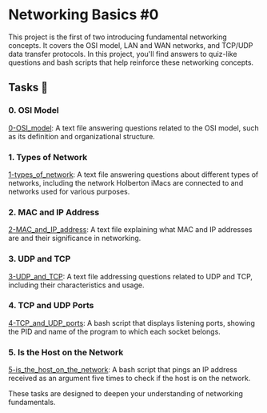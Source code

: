 # Networking Basics #0

This project is the first of two introducing fundamental networking concepts. It covers the OSI model, LAN and WAN networks, and TCP/UDP data transfer protocols. In this project, you'll find answers to quiz-like questions and bash scripts that help reinforce these networking concepts.

## Tasks 📃

### 0. OSI Model

[0-OSI_model](0-OSI_model): A text file answering questions related to the OSI model, such as its definition and organizational structure.

### 1. Types of Network

[1-types_of_network](1-types_of_network): A text file answering questions about different types of networks, including the network Holberton iMacs are connected to and networks used for various purposes.

### 2. MAC and IP Address

[2-MAC_and_IP_address](2-MAC_and_IP_address): A text file explaining what MAC and IP addresses are and their significance in networking.

### 3. UDP and TCP

[3-UDP_and_TCP](3-UDP_and_TCP): A text file addressing questions related to UDP and TCP, including their characteristics and usage.

### 4. TCP and UDP Ports

[4-TCP_and_UDP_ports](4-TCP_and_UDP_ports): A bash script that displays listening ports, showing the PID and name of the program to which each socket belongs.

### 5. Is the Host on the Network

[5-is_the_host_on_the_network](5-is_the_host_on_the_network): A bash script that pings an IP address received as an argument five times to check if the host is on the network.

These tasks are designed to deepen your understanding of networking fundamentals.
